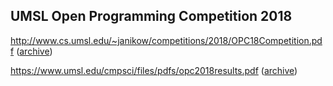 ## UMSL Open Programming Competition 2018

http://www.cs.umsl.edu/~janikow/competitions/2018/OPC18Competition.pdf ([archive](https://web.archive.org/web/20220129085305/http://www.cs.umsl.edu/~janikow/competitions/2018/OPC18Competition.pdf))

https://www.umsl.edu/cmpsci/files/pdfs/opc2018results.pdf ([archive](https://web.archive.org/web/20210128125329/https://www.umsl.edu/cmpsci/files/pdfs/opc2018results.pdf))
